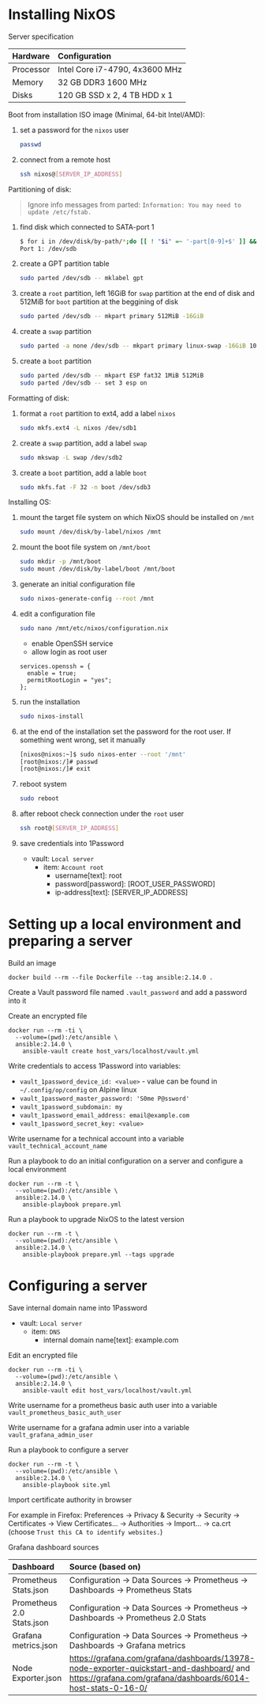 # Installing NixOS

Server specification

| Hardware | Configuration |
| :--- | :--- |
| Processor | Intel Core i7-4790, 4x3600 MHz |
| Memory | 32 GB DDR3 1600 MHz |
| Disks | 120 GB SSD x 2, 4 TB HDD x 1 |

Boot from installation ISO image (Minimal, 64-bit Intel/AMD):

1. set a password for the `nixos` user
   ```bash
   passwd
   ```

2. connect from a remote host
   ```bash
   ssh nixos@[SERVER_IP_ADDRESS]
   ```

Partitioning of disk:

> Ignore info messages from parted: `Information: You may need to update /etc/fstab.`

1. find disk which connected to SATA-port 1
   ```bash
   $ for i in /dev/disk/by-path/*;do [[ ! "$i" =~ '-part[0-9]+$' ]] && echo "Port $(basename "$i"|grep -Po '(?<=ata-)[0-9]+'): $(readlink -f "$i")";done
   Port 1: /dev/sdb
   ```

2. create a GPT partition table
   ```bash
   sudo parted /dev/sdb -- mklabel gpt
   ```

3. create a `root` partition, left 16GiB for `swap` partition at the end of disk and 512MiB for `boot` partition at the beggining of disk
   ```bash
   sudo parted /dev/sdb -- mkpart primary 512MiB -16GiB
   ```

4. create a `swap` partition
   ```bash
   sudo parted -a none /dev/sdb -- mkpart primary linux-swap -16GiB 100%
   ```

5. create a `boot` partition
   ```bash
   sudo parted /dev/sdb -- mkpart ESP fat32 1MiB 512MiB
   sudo parted /dev/sdb -- set 3 esp on
   ```

Formatting of disk:

1. format a `root` partition to ext4, add a label `nixos`
   ```bash
   sudo mkfs.ext4 -L nixos /dev/sdb1
   ```

2. create a `swap` partition, add a label `swap`
   ```bash
   sudo mkswap -L swap /dev/sdb2
   ```

3. create a `boot` partition, add a lable `boot`
   ```bash
   sudo mkfs.fat -F 32 -n boot /dev/sdb3
   ```

Installing OS:

1. mount the target file system on which NixOS should be installed on `/mnt`
   ```bash
   sudo mount /dev/disk/by-label/nixos /mnt
   ```

2. mount the boot file system on `/mnt/boot`
   ```bash
   sudo mkdir -p /mnt/boot
   sudo mount /dev/disk/by-label/boot /mnt/boot
   ```

3. generate an initial configuration file
   ```bash
   sudo nixos-generate-config --root /mnt
   ```

4. edit a configuration file
   ```bash
   sudo nano /mnt/etc/nixos/configuration.nix
   ```
   * enable OpenSSH service
   * allow login as root user
   ```
   services.openssh = {
     enable = true;
     permitRootLogin = "yes";
   };
   ```

5. run the installation
   ```bash
   sudo nixos-install
   ```

6. at the end of the installation set the password for the root user. If something went wrong, set it manually
   ```bash
   [nixos@nixos:~]$ sudo nixos-enter --root '/mnt'
   [root@nixos:/]# passwd
   [root@nixos:/]# exit
   ```

7. reboot system
   ```bash
   sudo reboot
   ```

8. after reboot check connection under the `root` user
   ```bash
   ssh root@[SERVER_IP_ADDRESS]
   ```

9. save credentials into 1Password
   * vault: `Local server`
     * item: `Account root`
       * username[text]: root
       * password[password]: [ROOT_USER_PASSWORD]
       * ip-address[text]: [SERVER_IP_ADDRESS]

# Setting up a local environment and preparing a server

Build an image
```fish
docker build --rm --file Dockerfile --tag ansible:2.14.0 .
```

Create a Vault password file named `.vault_password` and add a password into it

Create an encrypted file
```fish
docker run --rm -ti \
  --volume=(pwd):/etc/ansible \
  ansible:2.14.0 \
    ansible-vault create host_vars/localhost/vault.yml
```

Write credentials to access 1Password into variables:
  - `vault_1password_device_id: <value>` - value can be found in `~/.config/op/config` on Alpine linux
  - `vault_1password_master_password: 'S0me P@ssword'`
  - `vault_1password_subdomain: my`
  - `vault_1password_email_address: email@example.com`
  - `vault_1password_secret_key: <value>`

Write username for a technical account into a variable `vault_technical_account_name`

Run a playbook to do an initial configuration on a server and configure a local environment
```fish
docker run --rm -t \
  --volume=(pwd):/etc/ansible \
  ansible:2.14.0 \
    ansible-playbook prepare.yml
```

Run a playbook to upgrade NixOS to the latest version
```fish
docker run --rm -t \
  --volume=(pwd):/etc/ansible \
  ansible:2.14.0 \
    ansible-playbook prepare.yml --tags upgrade
```

# Configuring a server

Save internal domain name into 1Password
* vault: `Local server`
  * item: `DNS`
    * internal domain name[text]: example.com

Edit an encrypted file
```fish
docker run --rm -ti \
  --volume=(pwd):/etc/ansible \
  ansible:2.14.0 \
    ansible-vault edit host_vars/localhost/vault.yml
```

Write username for a prometheus basic auth user into a variable `vault_prometheus_basic_auth_user`

Write username for a grafana admin user into a variable `vault_grafana_admin_user`

Run a playbook to configure a server
```fish
docker run --rm -t \
  --volume=(pwd):/etc/ansible \
  ansible:2.14.0 \
    ansible-playbook site.yml
```

Import certificate authority in browser

For example in Firefox: Preferences -> Privacy & Security -> Security -> Certificates -> View Certificates... -> Authorities -> Import... -> ca.crt (choose `Trust this CA to identify websites.`)

Grafana dashboard sources

| Dashboard | Source (based on) |
| :--- | :--- |
| Prometheus Stats.json | Configuration -> Data Sources -> Prometheus -> Dashboards -> Prometheus Stats |
| Prometheus 2.0 Stats.json | Configuration -> Data Sources -> Prometheus -> Dashboards -> Prometheus 2.0 Stats |
| Grafana metrics.json | Configuration -> Data Sources -> Prometheus -> Dashboards -> Grafana metrics |
| Node Exporter.json | https://grafana.com/grafana/dashboards/13978-node-exporter-quickstart-and-dashboard/ and https://grafana.com/grafana/dashboards/6014-host-stats-0-16-0/ |
